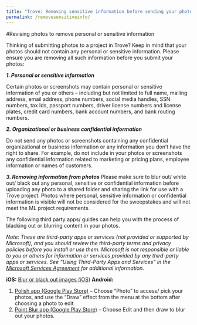 ```yaml
---
title: "Trove: Removing sensitive information before sending your photos"
permalink: /removesensitiveinfo/
---
```


#Revising photos to remove personal or sensitive information 

Thinking of submitting photos to a project in Trove? Keep in mind that your photos should not contain any personal or sensitive information. Please ensure you are removing all such information before you submit your photos:

***1.	Personal or sensitive information***

Certain photos or screenshots may contain personal or sensitive information of you or others – including but not limited to  full name, mailing address, email address, phone numbers, social media handles, SSN numbers, tax Ids, passport numbers, driver license numbers and license plates, credit card numbers, bank account numbers, and bank routing numbers.

***2.	Organizational or business confidential information***

Do not send any photos or screenshots containing any confidential organizational or business information or any information you don’t have the right to share.  For example, do not include in your photos or screenshots any confidential information related to marketing or pricing plans, employee information or names of customers.  

***3.	Removing information from photos***
Please make sure to blur out/ white out/ black out any personal, sensitive or confidential information before uploading any photo to a shared folder and sharing the link for use with a Trove project. Photos where personal, sensitive information or confidential information is visible will not be considered for the sweepstakes and will not meet the ML project requirements. 

The following third party apps/ guides can help you with the process of blacking out or blurring content in your photos.

*Note: These are third-party apps or services (not provided or supported by Microsoft), and you should review the third-party terms and privacy policies before you install or use them. Microsoft is not responsible or liable to you or others for information or services provided by any third-party apps or services.  See “Using Third-Party Apps and Services” in the [Microsoft Services Agreement](https://microsoft.com/servicesagreement) for additional information.*

**iOS:** [Blur or black out images (iOS)](https://www.softwarert.com/blur-pixelate-black-out-images-iphone/)
**Android:**
	
  1. [Polish app (Google Play Store)](https://play.google.com/store/apps/details?id=photo.editor.photoeditor.photoeditorpro) – Choose “Photo” to access/ pick your photos, and use the “Draw” effect from the menu at the bottom after choosing a photo to edit
  2. [Point Blur app (Google Play Store)](https://play.google.com/store/apps/details?id=jp.co.pointblur.android.app.quick) – Choose Edit and then draw to blur out your photos.	
 




